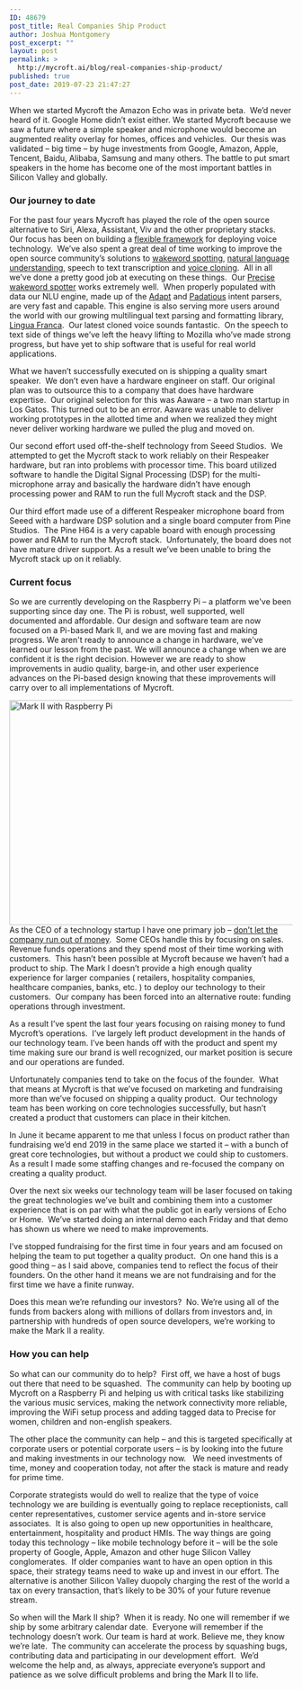 ```yaml
---
ID: 48679
post_title: Real Companies Ship Product
author: Joshua Montgomery
post_excerpt: ""
layout: post
permalink: >
  http://mycroft.ai/blog/real-companies-ship-product/
published: true
post_date: 2019-07-23 21:47:27
---
```

<span style="font-weight: 400;">When we started Mycroft the Amazon Echo was in private beta.  We’d never heard of it. Google Home didn’t exist either. We started Mycroft because we saw a future where a simple speaker and microphone would become an augmented reality overlay for homes, offices and vehicles.  Our thesis was validated – big time – by huge investments from Google, Amazon, Apple, Tencent, Baidu, Alibaba, Samsung and many others. The battle to put smart speakers in the home has become one of the most important battles in Silicon Valley and globally.</span>
<h3>Our journey to date</h3>
<span style="font-weight: 400;">For the past four years Mycroft has played the role of the open source alternative to Siri, Alexa, Assistant, Viv and the other proprietary stacks.  Our focus has been on building a </span><a href="https://github.com/MycroftAI/mycroft-core"><span style="font-weight: 400;">flexible framework</span></a><span style="font-weight: 400;"> for deploying voice technology.  We’ve also spent a great deal of time working to improve the open source community’s solutions to </span><a href="https://github.com/MycroftAI/mycroft-precise"><span style="font-weight: 400;">wakeword spotting</span></a><span style="font-weight: 400;">, </span><a href="https://mycroft.ai/initiatives/"><span style="font-weight: 400;">natural language understanding</span></a><span style="font-weight: 400;">, speech to text transcription and </span><a href="https://mycroft.ai/blog/mimic-2-is-live/"><span style="font-weight: 400;">voice cloning</span></a><span style="font-weight: 400;">.  All in all we’ve done a pretty good job at executing on these things.  Our </span><a href="https://github.com/MycroftAI/mycroft-precise"><span style="font-weight: 400;">Precise wakeword spotter</span></a><span style="font-weight: 400;"> works extremely well.  When properly populated with data our NLU engine, made up of the </span><a href="https://github.com/MycroftAI/adapt"><span style="font-weight: 400;">Adapt</span></a><span style="font-weight: 400;"> and </span><a href="https://github.com/MycroftAI/padatious"><span style="font-weight: 400;">Padatious</span></a><span style="font-weight: 400;"> intent parsers, are very fast and capable. This engine is also serving more users around the world with our growing multilingual text parsing and formatting library, </span><a href="https://github.com/MycroftAI/lingua-franca"><span style="font-weight: 400;">Lingua Franca</span></a><span style="font-weight: 400;">.  Our latest cloned voice sounds fantastic.  On the speech to text side of things we’ve left the heavy lifting to Mozilla who’ve made strong progress, but have yet to ship software that is useful for real world applications.</span>

<span style="font-weight: 400;">What we haven’t successfully executed on is shipping a quality smart speaker.  We don’t even have a hardware engineer on staff. Our original plan was to outsource this to a company that does have hardware expertise.  Our original selection for this was Aaware – a two man startup in Los Gatos. This turned out to be an error. Aaware was unable to deliver working prototypes in the allotted time and when we realized they might never deliver working hardware we pulled the plug and moved on.</span>

<span style="font-weight: 400;">Our second effort used off-the-shelf technology from Seeed Studios.  We attempted to get the Mycroft stack to work reliably on their Respeaker hardware, but ran into problems with processor time. This board </span><span style="font-weight: 400;">utilized software to handle the Digital Signal Processing (DSP) for the multi-microphone array and</span><span style="font-weight: 400;"> basically the hardware didn’t have enough processing power and RAM to run the full Mycroft stack and the DSP.</span>

<span style="font-weight: 400;">Our third effort made use of </span><span style="font-weight: 400;">a different Respeaker microphone board from Seeed with a hardware DSP solution and</span><span style="font-weight: 400;"> a single board computer from Pine Studios.  The Pine H64 is a very capable board with enough processing power and RAM to run the Mycroft stack.  Unfortunately, the board does not have mature driver support. As a result we’ve been unable to bring the Mycroft stack up on it reliably.</span>
<h3>Current focus</h3>
<span style="font-weight: 400;">So we are currently developing on the Raspberry Pi – a platform we've been supporting since day one. The Pi is robust, well supported, well documented and affordable. Our design and software team are now focused on a Pi-based Mark II, and we are moving fast and making progress. We aren't ready to announce a change in hardware, we've learned our lesson from the past. We will announce a change when we are confident it is the right decision. However we are ready to show improvements in audio quality, barge-in, and other user experience advances on the Pi-based design knowing that these improvements will carry over to all implementations of Mycroft.</span>

<span style="font-weight: 400;"><img class="aligncenter wp-image-48686" src="https://mycroft.ai/wp-content/uploads/2019/07/Mark-II-Pi3-featured.png" alt="Mark II with Raspberry Pi" width="727" height="400" />As the CEO of a technology startup I have one primary job – </span><a href="https://www.youtube.com/watch?time_continue=693&amp;v=I8zHfCqz9qY"><span style="font-weight: 400;">don’t let the company run out of money</span></a><span style="font-weight: 400;">.  Some CEOs handle this by focusing on sales.  Revenue funds operations and they spend most of their time working with customers.  This hasn’t been possible at Mycroft because we haven’t had a product to ship. The Mark I doesn’t provide a high enough quality experience for larger companies ( retailers, hospitality companies, healthcare companies, banks, etc. ) to deploy our technology to their customers.  Our company has been forced into an alternative route: funding operations through investment.</span>

<span style="font-weight: 400;">As a result I’ve spent the last four years focusing on raising money to fund Mycroft’s operations.  I’ve largely left product development in the hands of our technology team. I’ve been hands off with the product and spent my time making sure our brand is well recognized, our market position is secure and our operations are funded.  </span>

<span style="font-weight: 400;">Unfortunately companies tend to take on the focus of the founder.  What that means at Mycroft is that we’ve focused on marketing and fundraising more than we’ve focused on shipping a quality product.  Our technology team has been working on core technologies successfully, but hasn’t created a product that customers can place in their kitchen.</span>

<span style="font-weight: 400;">In June it became apparent to me that unless I focus on product rather than fundraising we’d end 2019 in the same place we started it – with a bunch of great core technologies, but without a product we could ship to customers.  As a result I made some staffing changes and re-focused the company on creating a quality product.</span>

<span style="font-weight: 400;">Over the next six weeks our technology team will be laser focused on taking the great technologies we’ve built and combining them into a customer experience that is on par with what the public got in early versions of Echo or Home.  We’ve started doing an internal demo each Friday and that demo has shown us where we need to make improvements.</span>

<span style="font-weight: 400;">I’ve stopped fundraising for the first time in four years and am focused on helping the team to put together a quality product.  On one hand this is a good thing – as I said above, companies tend to reflect the focus of their founders. On the other hand it means we are not fundraising and for the first time we have a finite runway.</span>

<span style="font-weight: 400;">Does this mean we’re refunding our investors?  No. We’re using all of the funds from backers along with millions of dollars from investors and, in partnership with hundreds of open source developers, we’re working to make the Mark II a reality.</span>
<h3>How you can help</h3>
<span style="font-weight: 400;">So what can our community do to help?  First off, we have a host of bugs out there that need to be squashed.  The community can help by booting up Mycroft on a Raspberry Pi and helping us with critical tasks like stabilizing the various music services, making the network connectivity more reliable, improving the WiFi setup process and adding tagged data to Precise for women, children and non-english speakers.</span>

<span style="font-weight: 400;">The other place the community can help – and this is targeted specifically at corporate users or potential corporate users – is by looking into the future and making investments in our technology now.   We need investments of time, money and cooperation today, not after the stack is mature and ready for prime time.  </span>

<span style="font-weight: 400;">Corporate strategists would do well to realize that the type of voice technology we are building is eventually going to replace receptionists, call center representatives, customer service agents and in-store service associates.  It is also going to open up new opportunities in healthcare, entertainment, hospitality and product HMIs. The way things are going today this technology – like mobile technology before it – will be the sole property of Google, Apple, Amazon and other huge Silicon Valley conglomerates.  If older companies want to have an open option in this space, their strategy teams need to wake up and invest in our effort. The alternative is another Silicon Valley duopoly charging the rest of the world a tax on every transaction, that’s likely to be 30% of your future revenue stream.</span>

<span style="font-weight: 400;">So when will the Mark II ship?  When it is ready. No one will remember if we ship by some arbitrary calendar date.  Everyone will remember if the technology doesn’t work. Our team is hard at work. Believe me, they know we’re late.  The community can accelerate the process by squashing bugs, contributing data and participating in our development effort.  We’d welcome the help and, as always, appreciate everyone’s support and patience as we solve difficult problems and bring the Mark II to life.</span>